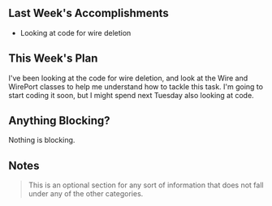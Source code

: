 ## Last Week's Accomplishments

* Looking at code for wire deletion

## This Week's Plan

I've been looking at the code for wire deletion, and look at the Wire and WirePort classes to help me understand how to tackle this task. I'm going to start coding it soon, but I might spend next Tuesday also looking at code.

## Anything Blocking?

Nothing is blocking.

## Notes

> This is an optional section for any sort of information that does not fall under any of the other categories.
